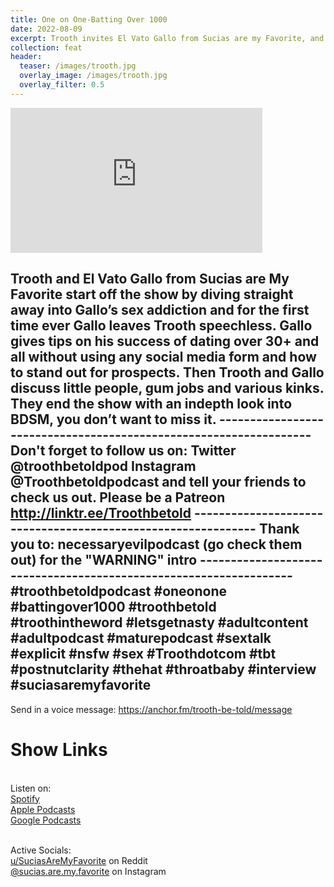 ```yaml
---
title: One on One-Batting Over 1000
date: 2022-08-09
excerpt: Trooth invites El Vato Gallo from Sucias are my Favorite, and dives right into Gallo's sex addiction
collection: feat
header:
  teaser: /images/trooth.jpg
  overlay_image: /images/trooth.jpg
  overlay_filter: 0.5
---
```


<iframe src='https://open.spotify.com/embed/episode/5NceAtIvmirz9z2htVyect' width='80%' height='232' frameborder='0' allowtransparency='true' allow='encrypted-media'></iframe>

Trooth and El Vato Gallo from Sucias are My Favorite start off the show by diving straight away into Gallo’s sex addiction and for the first time ever Gallo leaves Trooth speechless. Gallo gives tips on his success of dating over 30+ and all without using any social media form and how to stand out for prospects. Then Trooth and Gallo discuss little people, gum jobs and various kinks. They end the show with an indepth look into BDSM, you don’t want to miss it. ------------------------------------------------------------------ Don't forget to follow us on: Twitter @troothbetoldpod Instagram @Troothbetoldpodcast and tell your friends to check us out. Please be a Patreon http://linktr.ee/Troothbetold ------------------------------------------------------------- Thank you to: necessaryevilpodcast (go check them out) for the "WARNING" intro ------------------------------------------------------------------ 
#troothbetoldpodcast #oneonone #battingover1000 #troothbetold #troothintheword #letsgetnasty #adultcontent #adultpodcast #maturepodcast #sextalk #explicit #nsfw #sex #Troothdotcom #tbt #postnutclarity #thehat #throatbaby #interview #suciasaremyfavorite
--- 
Send in a voice message: https://anchor.fm/trooth-be-told/message

# Show Links

<br> Listen on:
<br> [Spotify](https://open.spotify.com/show/3XjoipCU3QzeIaQAAQpBdW)  <a href='https://open.spotify.com/show/3XjoipCU3QzeIaQAAQpBdW'><i class='fab fa-spotify'></i></a>
<br> [Apple Podcasts](https://podcasts.apple.com/us/podcast/sucias-are-my-favorite/id1548173787) <a href='https://podcasts.apple.com/us/podcast/sucias-are-my-favorite/id1548173787
'><i class='fas fa-podcast'></i></a>
<br> [Google Podcasts](https://podcasts.google.com/feed/aHR0cHM6Ly9hbmNob3IuZm0vcy80MjI0YzYzYy9wb2RjYXN0L3Jzcw)  <a href='https://podcasts.google.com/feed/aHR0cHM6Ly9hbmNob3IuZm0vcy80MjI0YzYzYy9wb2RjYXN0L3Jzcw'><i class='fab fa-google-play'></i></a>

<br> Active Socials:
<br> [u/SuciasAreMyFavorite](https://reddit.com/u/suciasaremyfavorite/submitted) on Reddit <a href='https://reddit.com/u/suciasaremyfavorite/submitted'><i class='fab fa-reddit'></i></a>
<br> [@sucias.are.my.favorite](https://instagram.com/sucias.are.my.favorite) on Instagram  <a href='https://www.instagram.com/sucias.are.my.favorite'><i class='fab fa-instagram'></i></a>
